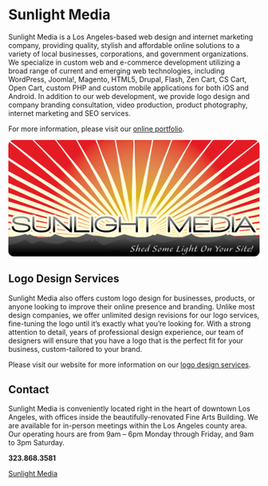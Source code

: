 # Sunlight Media

Sunlight Media is a Los Angeles-based web design and internet marketing company, providing quality, stylish and affordable online solutions to a variety of local businesses, corporations, and government organizations. We specialize in custom web and e-commerce development utilizing a broad range of current and emerging web technologies, including WordPress, Joomla!, Magento, HTML5, Drupal, Flash, Zen Cart, CS Cart, Open Cart, custom PHP and custom mobile applications for both iOS and Android.
In addition to our web development, we provide logo design and company branding consultation, video production, product photography, internet marketing and SEO services.

For more information, please visit our [online portfolio](https://sunlightmedia.org).

![Logo Design](logo.png)

## Logo Design Services

Sunlight Media also offers custom logo design for businesses, products, or anyone looking to improve their online presence and branding. Unlike most design companies, we offer unlimited design revisions for our logo services, fine-tuning the logo until it’s exactly what you’re looking for. With a strong attention to detail, years of professional design experience, our team of designers will ensure that you have a logo that is the perfect fit for your business, custom-tailored to your brand.

Please visit our website for more information on our [logo design services](https://sunlightmedia.org/services/logo-design-services/).

## Contact

Sunlight Media is conveniently located right in the heart of downtown Los Angeles, with offices inside the beautifully-renovated Fine Arts Building. We are available for in-person meetings within the Los Angeles county area. Our operating hours are from 9am – 6pm Monday through Friday, and 9am to 3pm Saturday.

**323.868.3581**

<a href="https://sunlightmedia.org" target="_blank">Sunlight Media</a>

